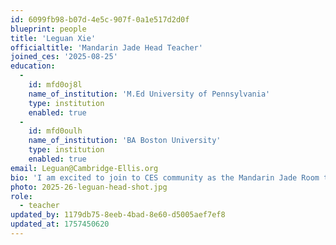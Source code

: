 ```yaml
---
id: 6099fb98-b07d-4e5c-907f-0a1e517d2d0f
blueprint: people
title: 'Leguan Xie'
officialtitle: 'Mandarin Jade Head Teacher'
joined_ces: '2025-08-25'
education:
  -
    id: mfd0oj8l
    name_of_institution: 'M.Ed University of Pennsylvania'
    type: institution
    enabled: true
  -
    id: mfd0oulh
    name_of_institution: 'BA Boston University'
    type: institution
    enabled: true
email: Leguan@Cambridge-Ellis.org
bio: 'I am excited to join to CES community as the Mandarin Jade Room teacher for school-age children! Born and raised in China, I came to the United States in 2015 and soon discovered my passion for education through tutoring. Since then, I have pursued teaching with dedication and joy. I hope to share Mandarin language and culture with children in a way that feels authentic and engaging. My goal is to help children not only gain language skills but also develop an appreciation for cultural diversity. I am thrilled to be part of a community that values learning, curiosity, and connection.'
photo: 2025-26-leguan-head-shot.jpg
role:
  - teacher
updated_by: 1179db75-8eeb-4bad-8e60-d5005aef7ef8
updated_at: 1757450620
---
```

